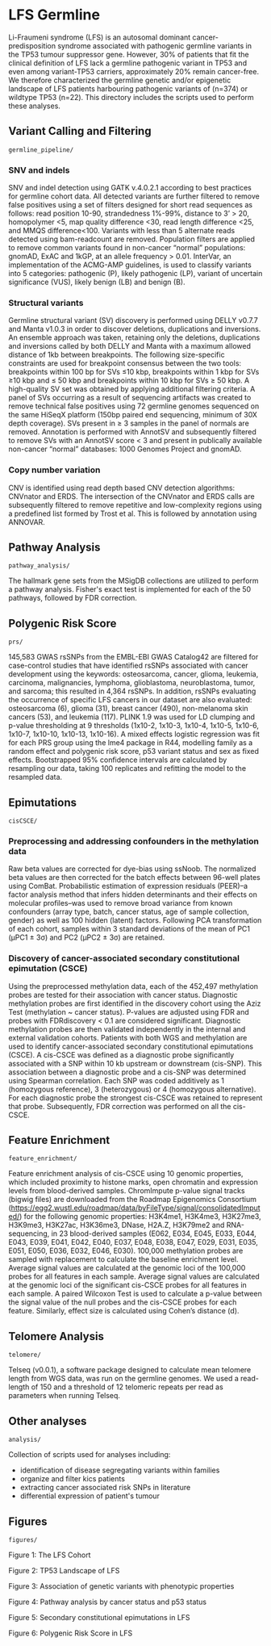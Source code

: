 # LFS Germline #

Li-Fraumeni syndrome (LFS) is an autosomal dominant cancer-predisposition syndrome associated with pathogenic germline variants in the TP53 tumour suppressor gene. However, 30% of patients that fit the clinical definition of LFS lack a germline pathogenic variant in TP53 and even among variant-TP53 carriers, approximately 20% remain cancer-free. We therefore characterized the germline genetic and/or epigenetic landscape of LFS patients harbouring pathogenic variants of (n=374) or wildtype TP53 (n=22). This directory includes the scripts used to perform these analyses.

## Variant Calling and Filtering ##

    germline_pipeline/

### SNV and indels ###
SNV and indel detection using GATK v.4.0.2.1 according to best practices for germline cohort data. All detected variants are further filtered to remove false positives using a set of filters designed for short read sequences as follows: read position 10-90, strandedness 1%-99%, distance to 3’ > 20, homopolymer <5, map quality difference <30, read length difference <25, and MMQS difference<100. Variants with less than 5 alternate reads detected using bam-readcount are removed. Population filters are applied to remove common variants found in non-cancer “normal” populations: gnomAD, ExAC and 1kGP, at an allele frequency > 0.01. InterVar, an implementation of the ACMG-AMP guidelines, is used to classify variants into 5 categories: pathogenic (P), likely pathogenic (LP), variant of uncertain significance (VUS), likely benign (LB) and benign (B). 

### Structural variants ###
Germline structural variant (SV) discovery is performed using DELLY v0.7.7 and Manta v1.0.3 in order to discover deletions, duplications and inversions. An ensemble approach was taken, retaining only the deletions, duplications and inversions called by both DELLY and Manta with a maximum allowed distance of 1kb between breakpoints. The following size-specific constraints are used for breakpoint consensus between the two tools: breakpoints within 100 bp for SVs ≤10 kbp, breakpoints within 1 kbp for SVs ≥10 kbp and ≤ 50 kbp and breakpoints within 10 kbp for SVs ≥ 50 kbp. A high-quality SV set was obtained by applying additional filtering criteria. A panel of SVs occurring as a result of sequencing artifacts was created to remove technical false positives using 72 germline genomes sequenced on the same HiSeqX platform (150bp paired end sequencing, minimum of 30X depth coverage). SVs present in ≥ 3 samples in the panel of normals are removed. Annotation is performed with AnnotSV and subsequently filtered to remove SVs with an AnnotSV score < 3 and present in publically available non-cancer “normal” databases: 1000 Genomes Project and gnomAD.

### Copy number variation ###
CNV is identified using read depth based CNV detection algorithms: CNVnator and ERDS. The intersection of the CNVnator and ERDS calls are subsequently filtered to remove repetitive and low-complexity regions using a predefined list formed by Trost et al. This is followed by annotation using ANNOVAR.

## Pathway Analysis ##

    pathway_analysis/

The hallmark gene sets from the MSigDB collections are utilized to perform a pathway analysis. Fisher's exact test is implemented for each of the 50 pathways, followed by FDR correction.

## Polygenic Risk Score ##

    prs/

145,583 GWAS rsSNPs from the EMBL-EBI GWAS Catalog42 are filtered for case-control studies that have identified rsSNPs associated with cancer development using the keywords: osteosarcoma, cancer, glioma, leukemia, carcinoma, malignancies, lymphoma, glioblastoma, neuroblastoma, tumor, and sarcoma; this resulted in 4,364 rsSNPs. In addition, rsSNPs evaluating the occurrence of specific LFS cancers in our dataset are also evaluated: osteosarcoma (6), glioma (31), breast cancer (490), non-melanoma skin cancers (53), and leukemia (117). PLINK 1.9 was used for LD clumping and p-value thresholding at 9 thresholds (1x10-2, 1x10-3, 1x10-4, 1x10-5, 1x10-6, 1x10-7, 1x10-10, 1x10-13, 1x10-16). A mixed effects logistic regression was fit for each PRS group using the lme4 package in R44, modelling family as a random effect and polygenic risk score, p53 variant status and sex as fixed effects. Bootstrapped 95% confidence intervals are calculated by resampling our data, taking 100 replicates and refitting the model to the resampled data.


## Epimutations ##

    cisCSCE/

### Preprocessing and addressing confounders in the methylation data ###
Raw beta values are corrected for dye-bias using ssNoob. The normalized beta values are then corrected for the batch effects between 96-well plates using ComBat. Probabilistic estimation of expression residuals (PEER)–a factor analysis method that infers hidden determinants and their effects on molecular profiles–was used to remove broad variance from known confounders (array type, batch, cancer status, age of sample collection, gender) as well as 100 hidden (latent) factors. Following PCA transformation of each cohort, samples within 3 standard deviations of the mean of PC1 (μPC1 ± 3σ) and PC2 (μPC2 ± 3σ) are retained. 

### Discovery of cancer-associated secondary constitutional epimutation (CSCE) ###

Using the preprocessed methylation data, each of the 452,497 methylation probes are tested for their association with cancer status. Diagnostic methylation probes are first identified in the discovery cohort using the Aziz Test (methylation ~ cancer status). P-values are adjusted using FDR and probes with FDRdiscovery < 0.1 are considered significant. Diagnostic methylation probes are then validated independently in the internal and external validation cohorts. Patients with both WGS and methylation are used to identify cancer-associated secondary constitutional epimutations (CSCE). A cis-CSCE was defined as a diagnostic probe significantly associated with a SNP within 10 kb upstream or downstream (cis-SNP). This association between a diagnostic probe and a cis-SNP was determined using Spearman correlation. Each SNP was coded additively as 1 (homozygous reference), 3 (heterozygous) or 4 (homozygous alternative). For each diagnostic probe the strongest cis-CSCE was retained to represent that probe. Subsequently, FDR correction was performed on all the cis-CSCE.

## Feature Enrichment ##

    feature_enrichment/

Feature enrichment analysis of cis-CSCE using 10 genomic properties, which included proximity to histone marks, open chromatin and expression levels from blood-derived samples. ChromImpute p-value signal tracks (bigwig files) are downloaded from the Roadmap Epigenomics Consortium (https://egg2.wustl.edu/roadmap/data/byFileType/signal/consolidatedImputed/) for the following genomic properties: H3K4me1, H3K4me3, H3K27me3, H3K9me3, H3K27ac, H3K36me3, DNase, H2A.Z, H3K79me2 and RNA-sequencing, in 23 blood-derived samples (E062, E034, E045, E033, E044, E043, E039, E041, E042, E040, E037, E048, E038, E047, E029, E031, E035, E051, E050, E036, E032, E046, E030). 100,000 methylation probes are sampled with replacement to calculate the baseline enrichment level. Average signal values are calculated at the genomic loci of the 100,000 probes for all features in each sample. Average signal values are calculated at the genomic loci of the significant cis-CSCE probes for all features in each sample. A paired Wilcoxon Test is used to calculate a p-value between the signal value of the null probes and the cis-CSCE probes for each feature. Similarly, effect size is calculated using Cohen’s distance (d).

## Telomere Analysis ##

    telomere/

Telseq (v0.0.1), a software package designed to calculate mean telomere length from WGS data, was run on the germline genomes. We used a read-length of 150 and a threshold of 12 telomeric repeats per read as parameters when running Telseq. 

## Other analyses ##

    analysis/

Collection of scripts used for analyses including:

- identification of disease segregating variants within families
- organize and filter kics patients
- extracting cancer associated risk SNPs in literature
- differential expression of patient's tumour

## Figures ##

    figures/

Figure 1: The LFS Cohort

Figure 2: TP53 Landscape of LFS

Figure 3: Association of genetic variants with phenotypic properties

Figure 4: Pathway analysis by cancer status and p53 status

Figure 5: Secondary constitutional epimutations in LFS

Figure 6: Polygenic Risk Score in LFS

